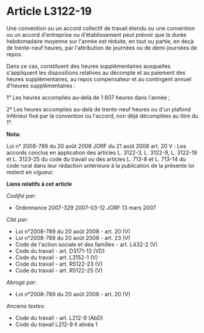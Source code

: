 # Article L3122-19

Une convention ou un accord collectif de travail étendu ou une convention ou un accord d'entreprise ou d'établissement peut
prévoir que la durée hebdomadaire moyenne sur l'année est réduite, en tout ou partie, en deçà de trente-neuf heures, par
l'attribution de journées ou de demi-journées de repos.

Dans ce cas, constituent des heures supplémentaires auxquelles s'appliquent les dispositions relatives au décompte et au
paiement des heures supplémentaires, au repos compensateur et au contingent annuel d'heures supplémentaires :

1° Les heures accomplies au-delà de 1 607 heures dans l'année ;

2° Les heures accomplies au-delà de trente-neuf heures ou d'un plafond inférieur fixé par la convention ou l'accord, non déjà
décomptées au titre du 1°.

**Nota:**

Loi n° 2008-789 du 20 août 2008 JORF du 21 août 2008 art. 20 V : Les accords conclus en application des articles L. 3122-3,
L. 3122-9, L. 3122-19 et L. 3123-25 du code du travail ou des articles L. 713-8 et L. 713-14 du code rural dans leur
rédaction antérieure à la publication de la présente loi restent en vigueur.

**Liens relatifs à cet article**

_Codifié par_:

  - Ordonnance 2007-329 2007-03-12 JORF 13 mars 2007

_Cité par_:

  - Loi n°2008-789 du 20 août 2008 - art. 20 (V)
  - Loi n°2008-789 du 20 août 2008 - art. 23 (V)
  - Code de l'action sociale et des familles - art. L432-2 (V)
  - Code du travail - art. D3171-13 (VD)
  - Code du travail - art. L3152-1 (V)
  - Code du travail - art. R5122-23 (V)
  - Code du travail - art. R5122-25 (V)

_Abrogé par_:

  - Loi n°2008-789 du 20 août 2008 - art. 20 (V)

_Anciens textes_:

  - Code du travail - art. L212-9 (AbD)
  - Code du travail L212-9 II alinéa 1
